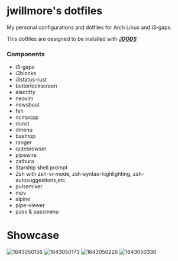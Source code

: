 # jwillmore's dotfiles
My personal configurations and dotfiles for Arch Linux and i3-gaps.

This dotfiles are designed to be installed with [***JDODS***](https://github.com/jwillmore/jdods)

### Components
- i3-gaps
- i3blocks
- i3status-rust
- betterlockscreen
- alacritty
- neovim
- newsboat
- feh
- ncmpcpp
- dunst
- dmenu
- bashtop
- ranger
- qutebrowser
- pipewire
- zathura
- Starship shell prompt
- Zsh with zsh-vi-mode, zsh-syntax-highlighting, zsh-autosuggestions,etc.
- pulsemixer
- mpv
- alpine
- pipe-viewer
- pass & passmenu

# Showcase
![1643050156](https://user-images.githubusercontent.com/92748037/150847121-4256e56f-1b65-4283-a32b-ff90877c29e6.png)
![1643050173](https://user-images.githubusercontent.com/92748037/150847202-3efbcacb-47c4-4343-b1e7-05f88f45a670.png)
![1643050226](https://user-images.githubusercontent.com/92748037/150847223-b26f1a51-fbce-4164-824b-838e5b5782cb.png)
![1643050330](https://user-images.githubusercontent.com/92748037/150847229-48e43525-6f53-46ac-bac8-e9be4ae1cffe.png)
